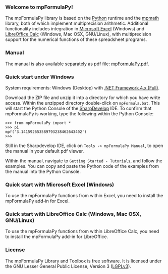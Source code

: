 ### Welcome to mpFormulaPy!
The mpFormulaPy library is based on the [Python](https://www.python.org/) runtime and the [mpmath](http://mpmath.org/) library, both of which implement multiprecision arithmetic. Additional functionality includes integration in [Microsoft Excel](https://products.office.com/en-us/excel) (Windows)  and [LibreOffice Calc](https://www.libreoffice.org/) (Windows, Mac OSX, GNU/Linux), with multiprecision support for the numerical functions of these spreadsheet programs.


### Manual
The manual is also available separately as pdf file: [mpFormulaPy.pdf](https://github.com/mpFormula/Py/raw/master/Manual/mpFormula.pdf).


### Quick start under Windows
System requirements: Windows (Desktop) with [.NET Framework 4.x (Full)](http://www.microsoft.com/en-us/download/details.aspx?id=17718).

Download the ZIP file and unzip it into a directory for which you have write access.
Within the unzipped directory double-click on `mpFormula.bat`. This will start the Python Console of the  [SharpDevelop](http://www.icsharpcode.net/OpenSource/SD/) IDE.
To confirm that mpFormulaPy is working, type the following within the Python Console:

```
>>> from mpFormulaPy import *
>>> pi
﻿mpf('3.141592653589793238462643402')
>>>
```
Still in the Sharpdevelop IDE, click on `Tools -> mpFormulaPy Manual`, to open the manual in your default pdf viewer.

Within the manual, navigate to `Getting Started - Tutorials`, and follow the examples.
You can copy and paste the Python code of the examples from the manual into the Python Console.


### Quick start with Microsoft Excel (Windows)
To use the mpFormulaPy functions from within Excel, you need to install the mpFormulaPy add-in for Excel.


### Quick start with LibreOffice Calc (Windows, Mac OSX, GNU/Linux)
To use the mpFormulaPy functions from within LibreOffice Calc, you need to install the mpFormulaPy add-in for LibreOffice.


### License
The mpFormulaPy Library and Toolbox is free software. It is licensed under the GNU Lesser General Public License, Version 3 ([LGPLv3](https://www.gnu.org/licenses/lgpl.html)).





  
